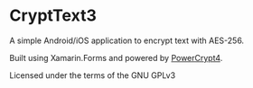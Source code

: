# CryptText3
A simple Android/iOS application to encrypt text with AES-256.

Built using Xamarin.Forms and powered by [PowerCrypt4](https://github.com/exaphaser/PowerCrypt4).

Licensed under the terms of the GNU GPLv3

